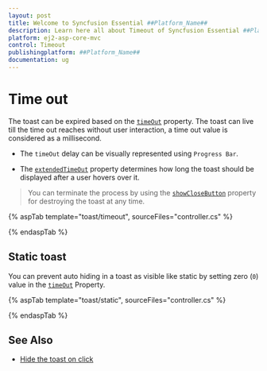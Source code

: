 ```yaml
---
layout: post
title: Welcome to Syncfusion Essential ##Platform_Name##
description: Learn here all about Timeout of Syncfusion Essential ##Platform_Name## widgets based on HTML5 and jQuery.
platform: ej2-asp-core-mvc
control: Timeout
publishingplatform: ##Platform_Name##
documentation: ug
---
```



# Time out

The toast can be expired based on the [`timeOut`](https://help.syncfusion.com/cr/aspnetcore-js2/Syncfusion.EJ2.Notifications.Toast.html#Syncfusion_EJ2_Notifications_Toast_TimeOut) property. The toast can live till the time out reaches without user interaction, a time out value is considered as a millisecond.

* The `timeOut` delay can be visually represented using `Progress Bar`.

* The [`extendedTimeOut`](https://help.syncfusion.com/cr/aspnetcore-js2/Syncfusion.EJ2.Notifications.Toast.html#Syncfusion_EJ2_Notifications_Toast_ExtendedTimeout) property determines how long the toast should be displayed after a user hovers over it.

> You can terminate the process by using the [`showCloseButton`](https://help.syncfusion.com/cr/aspnetcore-js2/Syncfusion.EJ2.Notifications.Toast.html#Syncfusion_EJ2_Notifications_Toast_ShowCloseButton) property for destroying the toast at any time.

{% aspTab template="toast/timeout", sourceFiles="controller.cs" %}

{% endaspTab %}

## Static toast

You can prevent auto hiding in a toast as visible like static by setting zero (`0`) value in the [`timeOut`](https://help.syncfusion.com/cr/aspnetcore-js2/Syncfusion.EJ2.Notifications.Toast.html#Syncfusion_EJ2_Notifications_Toast_TimeOut) Property.

{% aspTab template="toast/static", sourceFiles="controller.cs" %}

{% endaspTab %}

## See Also

* [Hide the toast on click](./how-to/close-the-toast-with-click-tap/)